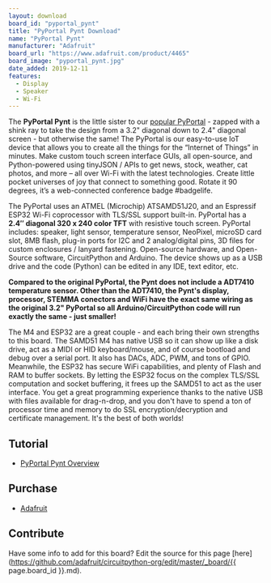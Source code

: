 ```yaml
---
layout: download
board_id: "pyportal_pynt"
title: "PyPortal Pynt Download"
name: "PyPortal Pynt"
manufacturer: "Adafruit"
board_url: "https://www.adafruit.com/product/4465"
board_image: "pyportal_pynt.jpg"
date_added: 2019-12-11
features:
  - Display
  - Speaker
  - Wi-Fi
---
```


The **PyPortal Pynt** is the little sister to our [popular PyPortal](https://www.adafruit.com/product/4116) - zapped with a shink ray to take the design from a 3.2" diagonal down to 2.4" diagonal screen - but otherwise the same! The PyPortal is our easy-to-use IoT device that allows you to create all the things for the “Internet of Things” in minutes. Make custom touch screen interface GUIs, all open-source, and Python-powered using tinyJSON / APIs to get news, stock, weather, cat photos, and more – all over Wi-Fi with the latest technologies. Create little pocket universes of joy that connect to something good. Rotate it 90 degrees, it’s a web-connected conference badge #badgelife.

The PyPortal uses an ATMEL (Microchip) ATSAMD51J20, and an Espressif ESP32 Wi-Fi coprocessor with TLS/SSL support built-in. PyPortal has a **2.4″ diagonal 320 x 240 color TFT** with resistive touch screen. PyPortal includes: speaker, light sensor, temperature sensor, NeoPixel, microSD card slot, 8MB flash, plug-in ports for I2C and 2 analog/digital pins, 3D files for custom enclosures / lanyard fastening. Open-source hardware, and Open-Source software, CircuitPython and Arduino. The device shows up as a USB drive and the code (Python) can be edited in any IDE, text editor, etc.

**Compared to the original PyPortal, the Pynt does not include a ADT7410 temperature sensor. Other than the ADT7410, the Pynt's display, processor, STEMMA conectors and WiFi have the exact same wiring as the original 3.2" PyPortal so all Arduino/CircuitPython code will run exactly the same - just smaller!**

The M4 and ESP32 are a great couple - and each bring their own strengths to this board. The SAMD51 M4 has native USB so it can show up like a disk drive, act as a MIDI or HID keyboard/mouse, and of course bootload and debug over a serial port. It also has DACs, ADC, PWM, and tons of GPIO. Meanwhile, the ESP32 has secure WiFi capabilities, and plenty of Flash and RAM to buffer sockets. By letting the ESP32 focus on the complex TLS/SSL computation and socket buffering, it frees up the SAMD51 to act as the user interface. You get a great programming experience thanks to the native USB with files available for drag-n-drop, and you don't have to spend a ton of processor time and memory to do SSL encryption/decryption and certificate management. It's the best of both worlds!

## Tutorial

- [PyPortal Pynt Overview](https://learn.adafruit.com/adafruit-pyportal)

## Purchase
* [Adafruit](https://www.adafruit.com/product/4465)

## Contribute

Have some info to add for this board? Edit the source for this page [here](https://github.com/adafruit/circuitpython-org/edit/master/_board/{{ page.board_id }}.md).
